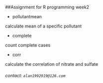 ##Assignment for R programming week2
* pollutantmean

calculate mean of a specific pollutant
* complete

count complete cases 
* corr

calculate the correlation of nitrate and sulfate

###### contact: `alan1992919@126.com`
